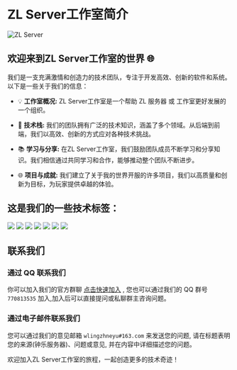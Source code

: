 # ZL Server工作室简介

![ZL Server](https://github.com/wling-art/wling-art/assets/90316914/540521e3-65c6-4638-9a41-40eee966d426)

## 欢迎来到ZL Server工作室的世界 🌐

我们是一支充满激情和创造力的技术团队，专注于开发高效、创新的软件和系统。以下是一些关于我们的信息：

- 💡 **工作室概况:** ZL Server工作室是一个帮助 ZL 服务器 或 工作室更好发展的一个组织。

- 🚀 **技术栈:** 我们的团队拥有广泛的技术知识，涵盖了多个领域。从后端到前端，我们以高效、创新的方式应对各种技术挑战。

- 📚 **学习与分享:** 在ZL Server工作室，我们鼓励团队成员不断学习和分享知识。我们相信通过共同学习和合作，能够推动整个团队不断进步。

- 🌐 **项目与成就:** 我们建立了关于我的世界开服的许多项目，我们以高质量和创新为目标，为玩家提供卓越的体验。

## 这是我们的一些技术标签：

![](https://img.shields.io/badge/debian-0078d6?style=flat-square&logo=debian&logoColor=fff)
![](https://img.shields.io/badge/-Python-3e74a2?style=flat-square&logo=Python&logoColor=fff)
![](https://img.shields.io/badge/-HTML-e76029?style=flat-square&logo=html5&logoColor=fff)
![](https://img.shields.io/badge/-CSS-275ee4?style=flat-square&logo=css3&logoColor=fff)
![](https://img.shields.io/badge/-JavaScript-eeca03?style=flat-square&logo=javascript&logoColor=fff)
![](https://img.shields.io/badge/-Docker-%232496ED?style=flat-square&logo=docker&logoColor=white)
![](https://img.shields.io/badge/Vue.js-%234FC08D?style=flat-square&logo=Vue.js&logoColor=fff)

## 联系我们

### 通过 QQ 联系我们

你可以加入我们的官方群聊 [点击快速加入](http://qm.qq.com/cgi-bin/qm/qr?\_wv=1027\&k=QLrR-96sjjag6kW4s4aEiaCgSISS82rQ\&authKey=dT4xz1yY6M0JZSwPr5M1KylWGRQtKsrebJR4k5KY17ydwj7WgsH5KKKArRDzunLU\&noverify=0\&group\_code=770813535) , 您也可以通过我们的 QQ 群号 `770813535` 加入,加入后可以直接提问或私聊群主咨询问题。

### 通过电子邮件联系我们

您可以通过我们的意见邮箱 `wlingzhneyu#163.com` 来发送您的问题, 请在标题表明您的来源(钟乐服务器)、问题或意见, 并在内容中详细描述您的问题。

欢迎加入ZL Server工作室的旅程，一起创造更多的技术奇迹！
